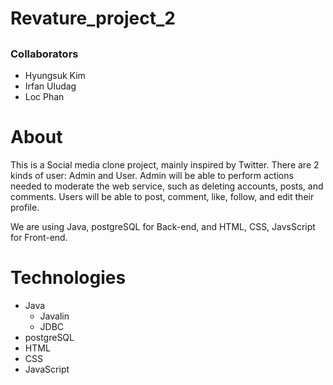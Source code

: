 # Revature_project_2
## <Placeholder for title>

### Collaborators
  - Hyungsuk Kim
  - Irfan Uludag
  - Loc Phan

# About
This is a Social media clone project, mainly inspired by Twitter.
There are 2 kinds of user: Admin and User.
Admin will be able to perform actions needed to moderate the web service, such as deleting accounts, posts, and comments.
Users will be able to post, comment, like, follow, and edit their profile.
  
We are using Java, postgreSQL for Back-end, and HTML, CSS, JavsScript for Front-end. 
# Technologies
  - Java
    - Javalin
    - JDBC
  - postgreSQL
  - HTML
  - CSS
  - JavaScript
